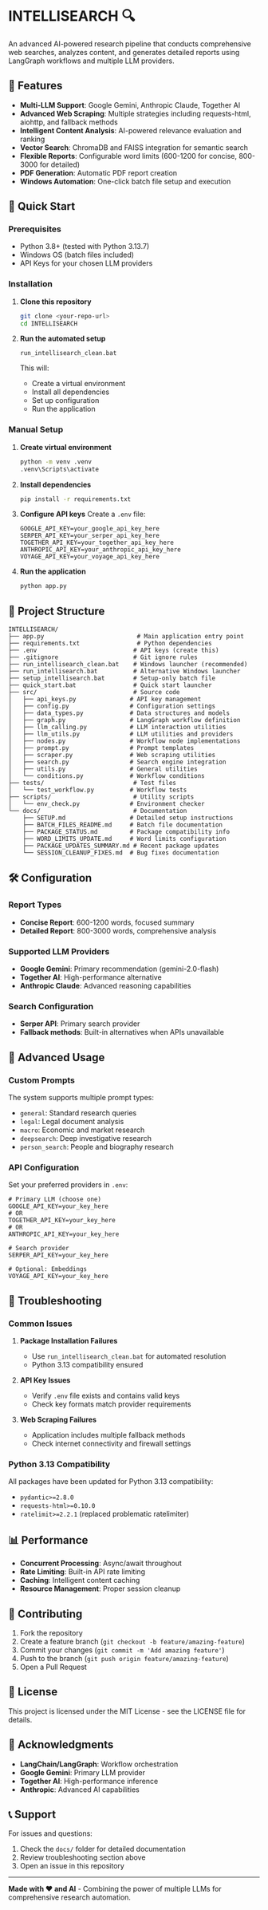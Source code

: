 # INTELLISEARCH 🔍

An advanced AI-powered research pipeline that conducts comprehensive web searches, analyzes content, and generates detailed reports using LangGraph workflows and multiple LLM providers.

## 🌟 Features

- **Multi-LLM Support**: Google Gemini, Anthropic Claude, Together AI
- **Advanced Web Scraping**: Multiple strategies including requests-html, aiohttp, and fallback methods
- **Intelligent Content Analysis**: AI-powered relevance evaluation and ranking
- **Vector Search**: ChromaDB and FAISS integration for semantic search
- **Flexible Reports**: Configurable word limits (600-1200 for concise, 800-3000 for detailed)
- **PDF Generation**: Automatic PDF report creation
- **Windows Automation**: One-click batch file setup and execution

## 🚀 Quick Start

### Prerequisites
- Python 3.8+ (tested with Python 3.13.7)
- Windows OS (batch files included)
- API Keys for your chosen LLM providers

### Installation

1. **Clone this repository**
   ```bash
   git clone <your-repo-url>
   cd INTELLISEARCH
   ```

2. **Run the automated setup**
   ```batch
   run_intellisearch_clean.bat
   ```
   
   This will:
   - Create a virtual environment
   - Install all dependencies
   - Set up configuration
   - Run the application

### Manual Setup

1. **Create virtual environment**
   ```bash
   python -m venv .venv
   .venv\Scripts\activate
   ```

2. **Install dependencies**
   ```bash
   pip install -r requirements.txt
   ```

3. **Configure API keys**
   Create a `.env` file:
   ```env
   GOOGLE_API_KEY=your_google_api_key_here
   SERPER_API_KEY=your_serper_api_key_here
   TOGETHER_API_KEY=your_together_api_key_here
   ANTHROPIC_API_KEY=your_anthropic_api_key_here
   VOYAGE_API_KEY=your_voyage_api_key_here
   ```

4. **Run the application**
   ```bash
   python app.py
   ```

## 📁 Project Structure

```
INTELLISEARCH/
├── app.py                          # Main application entry point
├── requirements.txt                # Python dependencies
├── .env                           # API keys (create this)
├── .gitignore                     # Git ignore rules
├── run_intellisearch_clean.bat    # Windows launcher (recommended)
├── run_intellisearch.bat          # Alternative Windows launcher
├── setup_intellisearch.bat        # Setup-only batch file
├── quick_start.bat                # Quick start launcher
├── src/                           # Source code
│   ├── api_keys.py               # API key management
│   ├── config.py                 # Configuration settings
│   ├── data_types.py             # Data structures and models
│   ├── graph.py                  # LangGraph workflow definition
│   ├── llm_calling.py            # LLM interaction utilities
│   ├── llm_utils.py              # LLM utilities and providers
│   ├── nodes.py                  # Workflow node implementations
│   ├── prompt.py                 # Prompt templates
│   ├── scraper.py                # Web scraping utilities
│   ├── search.py                 # Search engine integration
│   ├── utils.py                  # General utilities
│   └── conditions.py             # Workflow conditions
├── tests/                         # Test files
│   └── test_workflow.py          # Workflow tests
├── scripts/                       # Utility scripts
│   └── env_check.py              # Environment checker
└── docs/                          # Documentation
    ├── SETUP.md                  # Detailed setup instructions
    ├── BATCH_FILES_README.md     # Batch file documentation
    ├── PACKAGE_STATUS.md         # Package compatibility info
    ├── WORD_LIMITS_UPDATE.md     # Word limits configuration
    ├── PACKAGE_UPDATES_SUMMARY.md # Recent package updates
    └── SESSION_CLEANUP_FIXES.md  # Bug fixes documentation
```

## 🛠️ Configuration

### Report Types
- **Concise Report**: 600-1200 words, focused summary
- **Detailed Report**: 800-3000 words, comprehensive analysis

### Supported LLM Providers
- **Google Gemini**: Primary recommendation (gemini-2.0-flash)
- **Together AI**: High-performance alternative
- **Anthropic Claude**: Advanced reasoning capabilities

### Search Configuration
- **Serper API**: Primary search provider
- **Fallback methods**: Built-in alternatives when APIs unavailable

## 🔧 Advanced Usage

### Custom Prompts
The system supports multiple prompt types:
- `general`: Standard research queries
- `legal`: Legal document analysis
- `macro`: Economic and market research
- `deepsearch`: Deep investigative research
- `person_search`: People and biography research

### API Configuration
Set your preferred providers in `.env`:
```env
# Primary LLM (choose one)
GOOGLE_API_KEY=your_key_here
# OR
TOGETHER_API_KEY=your_key_here
# OR
ANTHROPIC_API_KEY=your_key_here

# Search provider
SERPER_API_KEY=your_key_here

# Optional: Embeddings
VOYAGE_API_KEY=your_key_here
```

## 🐛 Troubleshooting

### Common Issues

1. **Package Installation Failures**
   - Use `run_intellisearch_clean.bat` for automated resolution
   - Python 3.13 compatibility ensured

2. **API Key Issues**
   - Verify `.env` file exists and contains valid keys
   - Check key formats match provider requirements

3. **Web Scraping Failures**
   - Application includes multiple fallback methods
   - Check internet connectivity and firewall settings

### Python 3.13 Compatibility
All packages have been updated for Python 3.13 compatibility:
- `pydantic>=2.8.0`
- `requests-html>=0.10.0`
- `ratelimit>=2.2.1` (replaced problematic ratelimiter)

## 📊 Performance

- **Concurrent Processing**: Async/await throughout
- **Rate Limiting**: Built-in API rate limiting
- **Caching**: Intelligent content caching
- **Resource Management**: Proper session cleanup

## 🤝 Contributing

1. Fork the repository
2. Create a feature branch (`git checkout -b feature/amazing-feature`)
3. Commit your changes (`git commit -m 'Add amazing feature'`)
4. Push to the branch (`git push origin feature/amazing-feature`)
5. Open a Pull Request

## 📄 License

This project is licensed under the MIT License - see the LICENSE file for details.

## 🙏 Acknowledgments

- **LangChain/LangGraph**: Workflow orchestration
- **Google Gemini**: Primary LLM provider
- **Together AI**: High-performance inference
- **Anthropic**: Advanced AI capabilities

## 📞 Support

For issues and questions:
1. Check the `docs/` folder for detailed documentation
2. Review troubleshooting section above
3. Open an issue in this repository

---

**Made with ❤️ and AI** - Combining the power of multiple LLMs for comprehensive research automation.